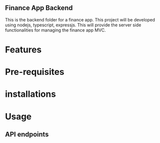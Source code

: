 ## Finance App Backend

This is the backend folder for a finance app. This project will be developed using nodejs, typescript, expressjs. This will provide the server side functionalities for managing the finance app MVC.

# Features

# Pre-requisites

# installations

# Usage

## API endpoints

